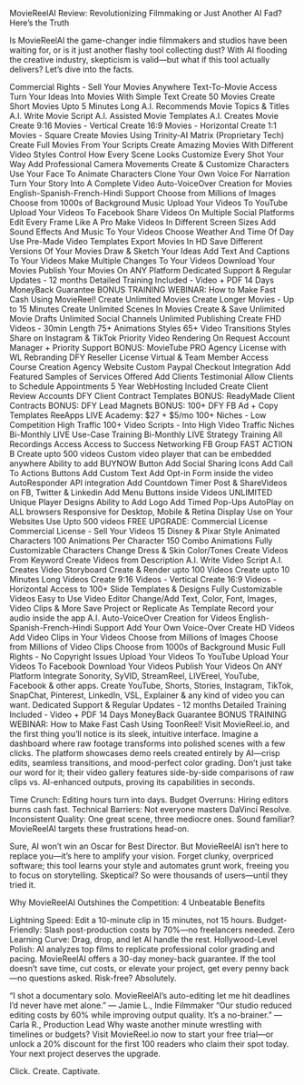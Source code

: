 MovieReelAI Review: Revolutionizing Filmmaking or Just Another AI Fad? Here’s the Truth

Is MovieReelAI the game-changer indie filmmakers and studios have been waiting for, or is it just another flashy tool collecting dust? With AI flooding the creative industry, skepticism is valid—but what if this tool actually delivers? Let’s dive into the facts.

Commercial Rights - Sell Your Movies Anywhere
Text-To-Movie Access
Turn Your Ideas Into Movies With Simple Text
Create 50 Movies
Create Short Movies Upto 5 Minutes Long
A.I. Recommends Movie Topics & Titles
A.I. Write Movie Script
A.I. Assisted Movie Templates
A.I. Creates Movie
Create 9:16 Movies - Vertical
Create 16:9 Movies - Horizontal
Create 1:1 Movies - Square
Create Movies Using Trinity-AI Matrix (Proprietary Tech)
Create Full Movies From Your Scripts
Create Amazing Movies With Different Video Styles
Control How Every Scene Looks
Customize Every Shot Your Way
Add Professional Camera Movements
Create & Customize Characters
Use Your Face To Animate Characters
Clone Your Own Voice For Narration
Turn Your Story Into A Complete Video
Auto-VoiceOver Creation for Movies
English-Spanish-French-Hindi Support
Choose from Millions of Images
Choose from 1000s of Background Music
Upload Your Videos To YouTube
Upload Your Videos To Facebook
Share Videos On Multiple Social Platforms
Edit Every Frame Like A Pro
Make Videos In Different Screen Sizes
Add Sound Effects And Music To Your Videos
Choose Weather And Time Of Day
Use Pre-Made Video Templates
Export Movies In HD
Save Different Versions Of Your Movies
Draw & Sketch Your Ideas
Add Text And Captions To Your Videos
Make Multiple Changes To Your Videos
Download Your Movies
Publish Your Movies On ANY Platform
Dedicated Support & Regular Updates - 12 months
Detailed Training Included - Video + PDF
14 Days MoneyBack Guarantee
BONUS TRAINING WEBINAR: How to Make Fast Cash Using MovieReel!
Create Unlimited Movies
Create Longer Movies - Up to 15 Minutes
Create Unlimited Scenes In Movies
Create & Save Unlimited Movie Drafts
Unlimited Social Channels
Unlimited Publishing
Create FHD Videos - 30min Length
75+ Animations Styles
65+ Video Transitions Styles
Share on Instagram & TikTok
Priority Video Rendering On Request
Account Manager + Priority Support
BONUS: MovieTube PRO
Agency License with WL Rebranding
DFY Reseller License
Virtual & Team Member Access
Course Creation Agency Website
Custom Paypal Checkout Integration
Add Featured Samples of Services Offered
Add Clients Testimonial
Allow Clients to Schedule Appointments
5 Year WebHosting Included
Create Client Review Accounts
DFY Client Contract Templates
BONUS: ReadyMade Client Contracts
BONUS: DFY Lead Magnets
BONUS: 100+ DFY FB Ad + Copy Templates
ReeApps LIVE Academy: $27 + $5/mo
100+ Niches - Low Competition High Traffic
100+ Video Scripts - Into High Video Traffic Niches
Bi-Monthly LIVE Use-Case Training
Bi-Monthly LIVE Strategy Training
All Recordings Access
Access to Success Networking FB Group
FAST ACTION B
Create upto 500 videos
Custom video player that can be embedded anywhere
Ability to add BUYNOW Button
Add Social Sharing Icons
Add Call To Actions Buttons
Add Custom Text
Add Opt-in Form inside the video
AutoResponder API integration
Add Countdown Timer
Post & ShareVideos on FB, Twitter & Linkedin
Add Menu Buttons inside Videos
UNLIMITED Unique Player Designs
Ability to Add Logo
Add Timed Pop-Ups
AutoPlay on ALL browsers
Responsive for Desktop, Mobile & Retina Display
Use on Your Websites
Use Upto 500 videos
FREE UPGRADE: Commercial License
Commercial License - Sell Your Videos
15 Disney & Pixar Style Animated Characters
100 Animations Per Character
150 Combo Animations
Fully Customizable Characters
Change Dress & Skin Color/Tones
Create Videos From Keyword
Create Videos from Description
A.I. Write Video Script
A.I. Creates Video Storyboard
Create & Render upto 100 Videos
Create upto 10 Minutes Long Videos
Create 9:16 Videos - Vertical
Create 16:9 Videos - Horizontal
Access to 100+ Slide Templates & Designs
Fully Customizable Videos
Easy to Use Video Editor
Change/Add Text, Color, Font, Images, Video Clips & More
Save Project or Replicate As Template
Record your audio inside the app
A.I. Auto-VoiceOver Creation for Videos
English-Spanish-French-Hindi Support
Add Your Own Voice-Over
Create HD Videos
Add Video Clips in Your Videos
Choose from Millions of Images
Choose from Millions of Video Clips
Choose from 1000s of Background Music
Full Rights - No Copyright Issues
Upload Your Videos To YouTube
Upload Your Videos To Facebook
Download Your Videos
Publish Your Videos On ANY Platform
Integrate Sonority, SyVID, StreamReel, LIVEreel, YouTube, Facebook & other apps.
Create YouTube, Shorts, Stories, Instagram, TikTok, SnapChat, Pinterest, LinkedIn, VSL, Explainer & any kind of video you can want.
Dedicated Support & Regular Updates - 12 months
Detailed Training Included - Video + PDF
14 Days MoneyBack Guarantee
BONUS TRAINING WEBINAR: How to Make Fast Cash Using ToonReel!
Visit MovieReel.io, and the first thing you’ll notice is its sleek, intuitive interface. Imagine a dashboard where raw footage transforms into polished scenes with a few clicks. The platform showcases demo reels created entirely by AI—crisp edits, seamless transitions, and mood-perfect color grading. Don’t just take our word for it; their video gallery features side-by-side comparisons of raw clips vs. AI-enhanced outputs, proving its capabilities in seconds.

Time Crunch: Editing hours turn into days.
Budget Overruns: Hiring editors burns cash fast.
Technical Barriers: Not everyone masters DaVinci Resolve.
Inconsistent Quality: One great scene, three mediocre ones.
Sound familiar? MovieReelAI targets these frustrations head-on.

Sure, AI won’t win an Oscar for Best Director. But MovieReelAI isn’t here to replace you—it’s here to amplify your vision. Forget clunky, overpriced software; this tool learns your style and automates grunt work, freeing you to focus on storytelling. Skeptical? So were thousands of users—until they tried it.

Why MovieReelAI Outshines the Competition: 4 Unbeatable Benefits

Lightning Speed: Edit a 10-minute clip in 15 minutes, not 15 hours.
Budget-Friendly: Slash post-production costs by 70%—no freelancers needed.
Zero Learning Curve: Drag, drop, and let AI handle the rest.
Hollywood-Level Polish: AI analyzes top films to replicate professional color grading and pacing.
MovieReelAI offers a 30-day money-back guarantee. If the tool doesn’t save time, cut costs, or elevate your project, get every penny back—no questions asked. Risk-free? Absolutely.

“I shot a documentary solo. MovieReelAI’s auto-editing let me hit deadlines I’d never have met alone.” — Jamie L., Indie Filmmaker
“Our studio reduced editing costs by 60% while improving output quality. It’s a no-brainer.” — Carla R., Production Lead
Why waste another minute wrestling with timelines or budgets? Visit MovieReel.io now to start your free trial—or unlock a 20% discount for the first 100 readers who claim their spot today. Your next project deserves the upgrade.

Click. Create. Captivate.
